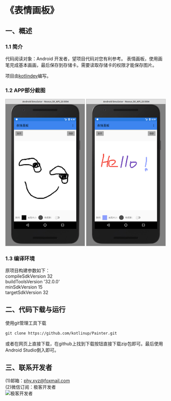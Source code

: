 # 《表情画板》

## 一、概述

### 1.1 简介

代码阅读对象：Android 开发者，望项目代码对您有利参考。 表情画板，使用画笔完成基本画画，最后保存到存储卡。需要读取存储卡的权限才能保存图片。

项目由[kotlindev](https://github.com/kotlindev)编写。

### 1.2 APP部分截图

<p>
<img width="250" height="auto" src="img/01.png" style="display='inline-block'"/>
<img width="250" height="auto" src="img/02.png" style="display='inline-block'"/>
</p>

### 1.3 编译环境

原项目构建参数如下：<br>
compileSdkVersion 32<br>
buildToolsVersion '32.0.0'<br>
minSdkVersion 15<br>
targetSdkVersion 32<br>

## 二、代码下载与运行

使用git管理工具下载

```markdown
git clone https://github.com/kotlinup/Painter.git
```

或者在网页上直接下载，在github上找到下载按钮直接下载zip包即可。最后使用Android Studio倒入即可。

## 三、联系开发者

(1)邮箱：phy.xyz@foxmail.com<br>
(2)微信订阅：极客开发者<br>
![极客开发者](https://blog.jkdev.cn/usr/uploads/2017/11/612527812.jpg)
